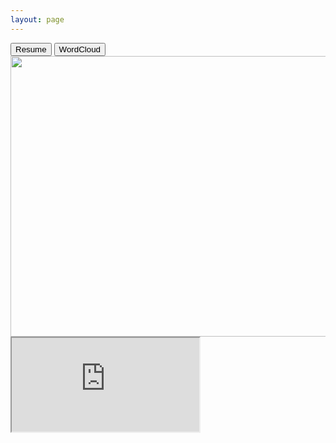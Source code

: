 ```yaml
---
layout: page
---
```

<div>	
<button class="btn btn-default pull-right" onclick="loadResume();">Resume</button>
<button class="btn btn-default pull-right" onclick="loadImage();">WordCloud</button>
</div>
<img id="testimage" src="https://sdasara95.github.io/assets/wordcloud.png" width="706px" height="449px" />
<iframe id="testiframe" src="https://sdasara95.github.io/Satya_Dasara_Resume_DS.pdf" width=”100%” height=”100%” />

<input type="button" value="Load" onclick="loadPage();"/>
<iframe id="testiframe" width="400" height="300" src="">
<script>
function loadResume() {
     document.getElementById('testiframe');
}
function loadImage() {
	document.getElementById('testimage');
}
</script>